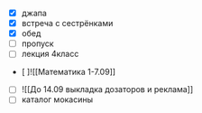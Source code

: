 - [x] джапа
- [x] встреча с сестрёнками
- [x] обед
- [ ] пропуск
- [ ] лекция 4класс
- [ ]![[Математика 1-7.09]]
- [ ] ![[До 14.09 выкладка дозаторов и реклама]]
- [ ] каталог мокасины 